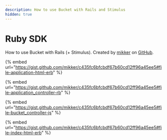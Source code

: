 ```yaml
---
description: How to use Bucket with Rails and Stimulus
hidden: true
---
```


# Ruby SDK

How to use Bucket with Rails (+ Stimulus). Created by [mikker](https://gist.github.com/mikker) on [GitHub](https://gist.github.com/mikker/c435fc6bfcbdf67b60cd12ff96a45ee5).

{% embed url="https://gist.github.com/mikker/c435fc6bfcbdf67b60cd12ff96a45ee5#file-application-html-erb" %}

{% embed url="https://gist.github.com/mikker/c435fc6bfcbdf67b60cd12ff96a45ee5#file-application_controller-rb" %}

{% embed url="https://gist.github.com/mikker/c435fc6bfcbdf67b60cd12ff96a45ee5#file-bucket_controller-js" %}

{% embed url="https://gist.github.com/mikker/c435fc6bfcbdf67b60cd12ff96a45ee5#file-index-html-erb" %}
